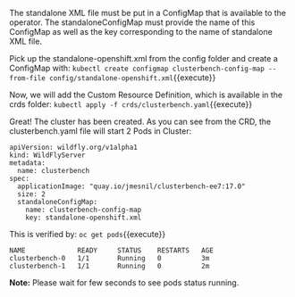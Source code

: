
The standalone XML file must be put in a ConfigMap that is available to the operator. The standaloneConfigMap must provide the name of this ConfigMap as well as the key corresponding to the name of standalone XML file.

Pick up the standalone-openshift.xml from the config folder and create a ConfigMap with:
`kubectl create configmap clusterbench-config-map --from-file config/standalone-openshift.xml`{{execute}}

Now, we will add the Custom Resource Definition, which is available in the crds folder:
`kubectl apply -f crds/clusterbench.yaml`{{execute}}

Great! The cluster has been created. As you can see from the CRD, the clusterbench.yaml file will start 2 Pods in Cluster:

```
apiVersion: wildfly.org/v1alpha1
kind: WildFlyServer
metadata:
  name: clusterbench
spec:
  applicationImage: "quay.io/jmesnil/clusterbench-ee7:17.0"
  size: 2
  standaloneConfigMap:
    name: clusterbench-config-map
    key: standalone-openshift.xml
```

This is verified by:
`oc get pods`{{execute}}

```
NAME             READY     STATUS    RESTARTS   AGE
clusterbench-0   1/1       Running   0          3m
clusterbench-1   1/1       Running   0          2m
```

**Note:** Please wait for few seconds to see pods status running.
